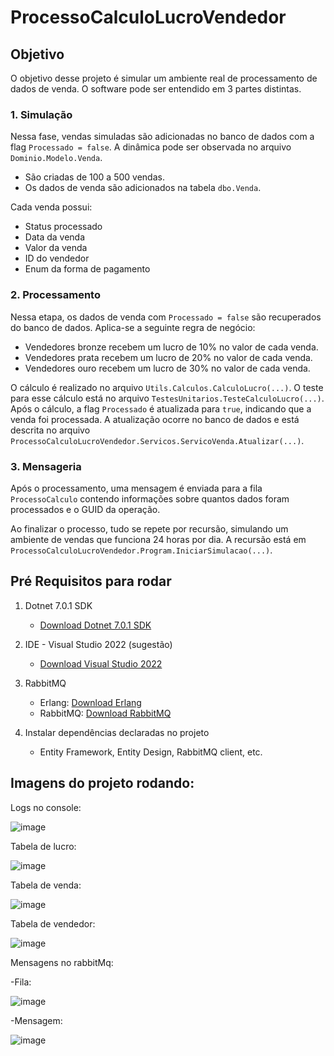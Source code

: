 # ProcessoCalculoLucroVendedor

## Objetivo

O objetivo desse projeto é simular um ambiente real de processamento de dados de venda. O software pode ser entendido em 3 partes distintas.

### 1. Simulação
Nessa fase, vendas simuladas são adicionadas no banco de dados com a flag `Processado = false`. A dinâmica pode ser observada no arquivo `Dominio.Modelo.Venda`.

- São criadas de 100 a 500 vendas.
- Os dados de venda são adicionados na tabela `dbo.Venda`.

Cada venda possui: 
- Status processado
- Data da venda
- Valor da venda
- ID do vendedor
- Enum da forma de pagamento

### 2. Processamento
Nessa etapa, os dados de venda com `Processado = false` são recuperados do banco de dados. Aplica-se a seguinte regra de negócio:

- Vendedores bronze recebem um lucro de 10% no valor de cada venda.
- Vendedores prata recebem um lucro de 20% no valor de cada venda.
- Vendedores ouro recebem um lucro de 30% no valor de cada venda.

O cálculo é realizado no arquivo `Utils.Calculos.CalculoLucro(...)`. O teste para esse cálculo está no arquivo `TestesUnitarios.TesteCalculoLucro(...)`. Após o cálculo, a flag `Processado` é atualizada para `true`, indicando que a venda foi processada. A atualização ocorre no banco de dados e está descrita no arquivo `ProcessoCalculoLucroVendedor.Servicos.ServicoVenda.Atualizar(...)`.

### 3. Mensageria
Após o processamento, uma mensagem é enviada para a fila `ProcessoCalculo` contendo informações sobre quantos dados foram processados e o GUID da operação.

Ao finalizar o processo, tudo se repete por recursão, simulando um ambiente de vendas que funciona 24 horas por dia. A recursão está em `ProcessoCalculoLucroVendedor.Program.IniciarSimulacao(...)`.

## Pré Requisitos para rodar

1. Dotnet 7.0.1 SDK
   
   - [Download Dotnet 7.0.1 SDK](https://dotnet.microsoft.com/en-us/download/dotnet/7.0)

2. IDE - Visual Studio 2022 (sugestão)
   
   - [Download Visual Studio 2022](https://visualstudio.microsoft.com/vs/community/)

3. RabbitMQ
   
   - Erlang: [Download Erlang](https://www.erlang.org/downloads)
   - RabbitMQ: [Download RabbitMQ](https://www.rabbitmq.com/docs/download)

4. Instalar dependências declaradas no projeto
   - Entity Framework, Entity Design, RabbitMQ client, etc.

## Imagens do projeto rodando:

Logs no console:

![image](https://github.com/MateusMo/ProcessoCalculoLucroVendedor/assets/71354894/429cfab0-ce74-4e3f-b0ea-c1512a4da4fa)

Tabela de lucro:

![image](https://github.com/MateusMo/ProcessoCalculoLucroVendedor/assets/71354894/90ffbed2-bab4-45ea-b9ba-da2b72799e56)

Tabela de venda:

![image](https://github.com/MateusMo/ProcessoCalculoLucroVendedor/assets/71354894/488164c7-20f2-4a9e-ba9a-693903d01de2)

Tabela de vendedor:

![image](https://github.com/MateusMo/ProcessoCalculoLucroVendedor/assets/71354894/ec9e5f79-fcca-45b6-8592-3a1871b81629)

Mensagens no rabbitMq:

-Fila:

![image](https://github.com/MateusMo/ProcessoCalculoLucroVendedor/assets/71354894/09ce36e1-8757-43e2-81f6-94039ed694eb)

-Mensagem:

![image](https://github.com/MateusMo/ProcessoCalculoLucroVendedor/assets/71354894/b3124610-caec-4fa1-a13f-40b833f3a901)



